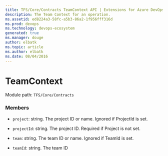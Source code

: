 ```yaml
---
title: TFS/Core/Contracts TeamContext API | Extensions for Azure DevOps Services
description: The Team Context for an operation.
ms.assetid: ed8224a3-58fc-a5b3-86a2-1f956fff316d
ms.prod: devops
ms.technology: devops-ecosystem
generated: true
ms.manager: douge
author: elbatk
ms.topic: article
ms.author: elbatk
ms.date: 08/04/2016
---
```


# TeamContext

Module path: `TFS/Core/Contracts`


### Members

* `project`: string. The project ID or name.  Ignored if ProjectId is set.

* `projectId`: string. The project ID.  Required if Project is not set.

* `team`: string. The team ID or name.  Ignored if TeamId is set.

* `teamId`: string. The team ID

